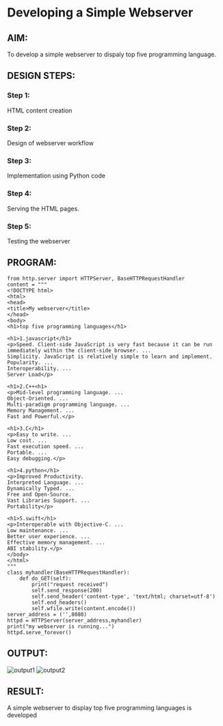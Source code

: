 # Developing a Simple Webserver
## AIM:
To develop a simple webserver to dispaly top five programming language.

## DESIGN STEPS:
### Step 1: 
HTML content creation
### Step 2:
Design of webserver workflow
### Step 3:
Implementation using Python code
### Step 4:
Serving the HTML pages.
### Step 5:
Testing the webserver

## PROGRAM:
```
from http.server import HTTPServer, BaseHTTPRequestHandler
content = """
<!DOCTYPE html>
<html>
<head>
<title>My webserver</title>
</head>
<body>
<h1>top five programming languages</h1>

<h1>1.javascript</h1>
<p>Speed. Client-side JavaScript is very fast because it can be run immediately within the client-side browser. ...
Simplicity. JavaScript is relatively simple to learn and implement.
Popularity. ...
Interoperability. ...
Server Load</p>

<h1>2.C++<h1>
<p>Mid-level programming language. ...
Object-Oriented. ...
Multi-paradigm programming language. ...
Memory Management. ...
Fast and Powerful.</p>

<h1>3.C</h1>
<p>Easy to write. ...
Low cost. ...
Fast execution speed. ...
Portable. ...
Easy debugging.</p>

<h1>4.python</h1>
<p>Improved Productivity.
Interpreted Language. ...
Dynamically Typed. ...
Free and Open-Source.
Vast Libraries Support. ...
Portability</p>

<h1>5.swift</h1>
<p>Interoperable with Objective-C. ...
Low maintenance. ...
Better user experience. ...
Effective memory management. ...
ABI stability.</p>
</body>
</html>
"""
class myhandler(BaseHTTPRequestHandler):
    def do_GET(self):
        print("request received")
        self.send_response(200)
        self.send_header('content-type', 'text/html; charset=utf-8')
        self.end_headers()
        self.wfile.write(content.encode())
server_address = ('',8080)
httpd = HTTPServer(server_address,myhandler)
print("my webserver is running...")
httpd.serve_forever()
```
## OUTPUT:
![output1](.images/output1.png)
![output2](.images/output2.png)

## RESULT:
A simple webserver to display top five programming languages is developed
